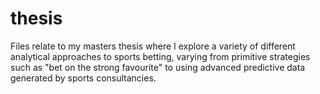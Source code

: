 # thesis
Files relate to my masters thesis where I explore a variety of different analytical approaches to sports betting, 
varying from primitive strategies such as "bet on the strong favourite" to using advanced predictive data generated 
by sports consultancies.
